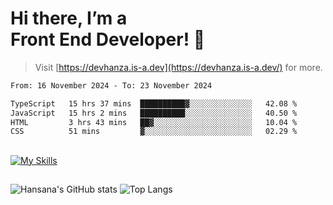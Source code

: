 # Hi there, I’m a<br>Front End Developer! 👋
> Visit [https://devhanza.is-a.dev](https://devhanza.is-a.dev/) for more.

<!--START_SECTION:waka-->

```txt
From: 16 November 2024 - To: 23 November 2024

TypeScript   15 hrs 37 mins  ██████████▓░░░░░░░░░░░░░░   42.08 %
JavaScript   15 hrs 2 mins   ██████████░░░░░░░░░░░░░░░   40.50 %
HTML         3 hrs 43 mins   ██▓░░░░░░░░░░░░░░░░░░░░░░   10.04 %
CSS          51 mins         ▓░░░░░░░░░░░░░░░░░░░░░░░░   02.29 %
```

<!--END_SECTION:waka-->

##
[![My Skills](https://skillicons.dev/icons?i=html,css,js,tailwind,sass,bootstrap,ts,angular,nodejs,express,py,wordpress,figma,ps)](https://hansana.is-a.dev)
##
![Hansana's GitHub stats](https://github-readme-stats.vercel.app/api?username=DevHanza\&hide=issues\&show_icons=true&theme=dark)
![Top Langs](https://github-readme-stats.vercel.app/api/top-langs/?username=DevHanza\&layout=compact&theme=dark)


